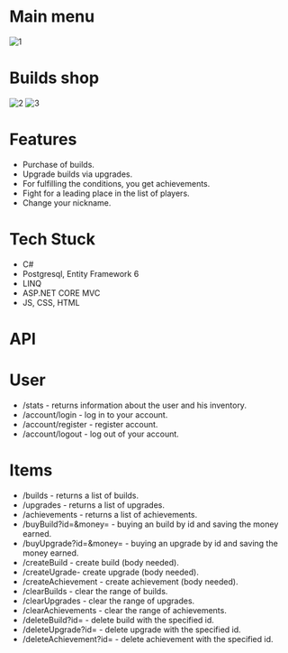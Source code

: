 # Main menu
![1](https://user-images.githubusercontent.com/89273037/167027961-b4c025b9-68d5-454c-9820-465384bf28cf.png)
#  Builds shop
![2](https://user-images.githubusercontent.com/89273037/167028373-8e746503-343c-4524-9d9b-8b38286a8a00.png)
![3](https://user-images.githubusercontent.com/89273037/167028539-c55b3bf8-5ab1-432f-b44f-f0c4e06d6ad2.png)
# Features
 - Purchase of builds.
 - Upgrade builds via upgrades.
 - For fulfilling the conditions, you get achievements.
 - Fight for a leading place in the list of players.
 - Change your nickname.
# Tech Stuck
 - C#
 - Postgresql, Entity Framework 6
 - LINQ
 - ASP.NET CORE MVC
 - JS, CSS, HTML
# API
 # User
 - /stats - returns information about the user and his inventory.
 - /account/login - log in to your account.
 - /account/register - register account.
 - /account/logout - log out of your account.
 # Items
 - /builds - returns a list of builds.
 - /upgrades - returns a list of upgrades.
 - /achievements - returns a list of achievements.
 - /buyBuild?id=&money= - buying an build by id and saving the money earned.
 - /buyUpgrade?id=&money= - buying an upgrade by id and saving the money earned.
 - /createBuild - create build (body needed).
 - /createUgrade- create upgrade (body needed).
 - /createAchievement - create achievement (body needed).
 - /clearBuilds - clear the range of builds.
 - /clearUpgrades - clear the range of upgrades.
 - /clearAchievements - clear the range of achievements.
 - /deleteBuild?id= - delete build with the specified id.
 - /deleteUpgrade?id= - delete upgrade with the specified id.
 - /deleteAchievement?id= - delete achievement with the specified id.
